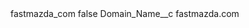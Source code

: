 <?xml version="1.0" encoding="UTF-8"?>
<CustomMetadata xmlns="http://soap.sforce.com/2006/04/metadata" xmlns:xsi="http://www.w3.org/2001/XMLSchema-instance" xmlns:xsd="http://www.w3.org/2001/XMLSchema">
    <label>fastmazda_com</label>
    <protected>false</protected>
    <values>
        <field>Domain_Name__c</field>
        <value xsi:type="xsd:string">fastmazda.com</value>
    </values>
</CustomMetadata>
